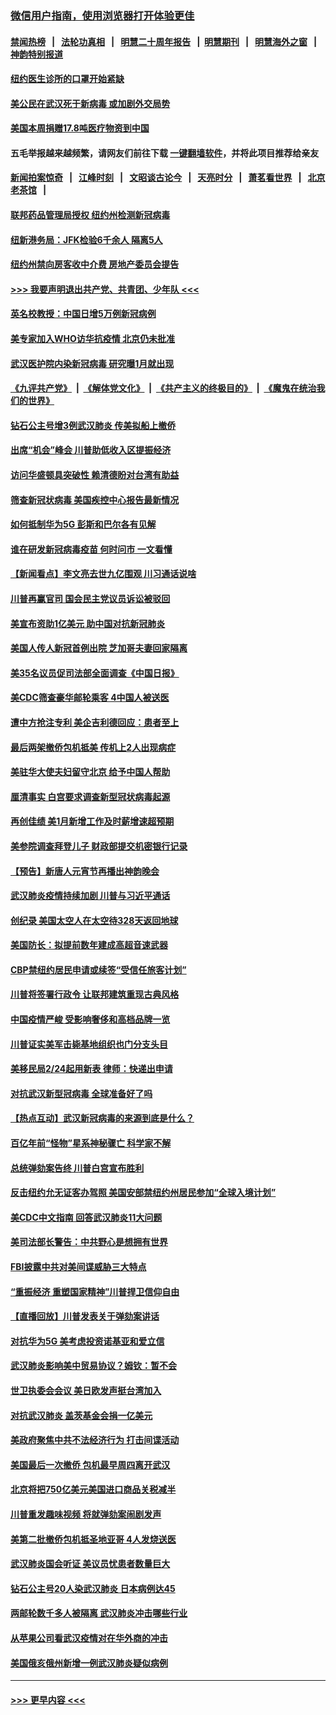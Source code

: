 ### [微信用户指南，使用浏览器打开体验更佳](https://github.com/gfw-breaker/banned-news1/blob/master/indexes/wechat-guide.md?t=0)
#### [禁闻热榜](热点新闻.md?t=0)  &nbsp;&nbsp;|&nbsp;&nbsp; [法轮功真相](https://github.com/gfw-breaker/truth/blob/master/README.md?t=0) &nbsp;&nbsp;|&nbsp;&nbsp; [明慧二十周年报告](https://github.com/gfw-breaker/mh-reports/blob/master/README.md?t=0) &nbsp;&nbsp;|&nbsp;&nbsp;[明慧期刊](https://github.com/gfw-breaker/mh-qikan) &nbsp;&nbsp;|&nbsp;&nbsp; [明慧海外之窗](https://github.com/gfw-breaker/mh-news/blob/master/README.md?t=0) &nbsp;&nbsp;|&nbsp;&nbsp; [神韵特别报道](https://github.com/gfw-breaker/mh-news/blob/master/shenyun.md?t=0)
#### [纽约医生诊所的口罩开始紧缺](../pages/nsc412/n11853364.md?t=02090602) 
#### [美公民在武汉死于新病毒 或加剧外交局势](../pages/nsc412/n11854331.md?t=02090602) 
#### [美国本周捐赠17.8吨医疗物资到中国](../pages/nsc412/n11854269.md?t=02090602) 
#### 五毛举报越来越频繁，请网友们前往下载 [一键翻墙软件](https://github.com/gfw-breaker/ssr-accounts)，并将此项目推荐给亲友
#### [新闻拍案惊奇](https://github.com/gfw-breaker/banned-news1/blob/master/pages/link4.md) &nbsp;&nbsp;|&nbsp;&nbsp; [江峰时刻](https://github.com/gfw-breaker/banned-news1/blob/master/pages/link4.md) &nbsp;&nbsp;|&nbsp;&nbsp; [文昭谈古论今](https://github.com/gfw-breaker/banned-news1/blob/master/pages/link4.md) &nbsp;&nbsp;|&nbsp;&nbsp; [天亮时分](https://github.com/gfw-breaker/banned-news1/blob/master/pages/link4.md) &nbsp;&nbsp;|&nbsp;&nbsp; [萧茗看世界](https://github.com/gfw-breaker/banned-news1/blob/master/pages/link4.md) &nbsp;&nbsp;|&nbsp;&nbsp; [北京老茶馆](https://github.com/gfw-breaker/banned-news1/blob/master/pages/link4.md) &nbsp;&nbsp;|&nbsp;&nbsp; 
#### [联邦药品管理局授权  纽约州检测新冠病毒](../pages/nsc412/n11853371.md?t=02090602) 
#### [纽新港务局：JFK检验6千余人  隔离5人](../pages/nsc412/n11853366.md?t=02090602) 
#### [纽约州禁向房客收中介费  房地产委员会提告](../pages/nsc412/n11853360.md?t=02090602) 
#### [>>> 我要声明退出共产党、共青团、少年队 <<<](https://github.com/begood0513/goodnews/blob/master/quit/letter.md) 
#### [英名校教授：中国日增5万例新冠病例](../pages/nsc412/n11854174.md?t=02090602) 
#### [美专家加入WHO访华抗疫情 北京仍未批准](../pages/nsc412/n11854043.md?t=02090602) 
#### [武汉医护院内染新冠病毒 研究曝1月就出现](../pages/nsc412/n11852928.md?t=02090602) 
#### [《九评共产党》](https://github.com/begood0513/9ping.md/blob/master/README.md) &nbsp;|&nbsp; [《解体党文化》](../../../../jtdwh.md/blob/master/README.md)  &nbsp;|&nbsp; [《共产主义的终极目的》](../../../../gczydzjmd.md/blob/master/README.md) &nbsp;|&nbsp; [《魔鬼在统治我们的世界》](../../../../mgztzwmdsj.md/blob/master/README.md) 
#### [钻石公主号增3例武汉肺炎 传美拟船上撤侨](../pages/nsc412/n11853240.md?t=02090602) 
#### [出席“机会”峰会 川普助低收入区提振经济](../pages/nsc412/n11853232.md?t=02090602) 
#### [访问华盛顿具突破性 赖清德盼对台湾有助益](../pages/nsc412/n11853129.md?t=02090602) 
#### [筛查新冠状病毒 美国疾控中心报告最新情况](../pages/nsc412/n11853070.md?t=02090602) 
#### [如何抵制华为5G 彭斯和巴尔各有见解](../pages/nsc412/n11852535.md?t=02090602) 
#### [谁在研发新冠病毒疫苗 何时问市 一文看懂](../pages/nsc412/n11852840.md?t=02090602) 
#### [【新闻看点】李文亮去世九亿围观 川习通话说啥](../pages/nsc412/n11852360.md?t=02090602) 
#### [川普再赢官司 国会民主党议员诉讼被驳回](../pages/nsc412/n11852287.md?t=02090602) 
#### [美宣布资助1亿美元 助中国对抗新冠肺炎](../pages/nsc412/n11852531.md?t=02090602) 
#### [美国人传人新冠首例出院 芝加哥夫妻回家隔离](../pages/nsc412/n11852452.md?t=02090602) 
#### [美35名议员促司法部全面调查《中国日报》](../pages/nsc412/n11852435.md?t=02090602) 
#### [美CDC筛查豪华邮轮乘客 4中国人被送医](../pages/nsc412/n11852085.md?t=02090602) 
#### [遭中方抢注专利 美企吉利德回应：患者至上](../pages/nsc412/n11852037.md?t=02090602) 
#### [最后两架撤侨包机抵美 传机上2人出现病症](../pages/nsc412/n11852173.md?t=02090602) 
#### [美驻华大使夫妇留守北京 给予中国人帮助](../pages/nsc412/n11852165.md?t=02090602) 
#### [厘清事实 白宫要求调查新型冠状病毒起源](../pages/nsc412/n11852106.md?t=02090602) 
#### [再创佳绩 美1月新增工作及时薪增速超预期](../pages/nsc412/n11852174.md?t=02090602) 
#### [美参院调查拜登儿子 财政部提交机密银行记录](../pages/nsc412/n11851808.md?t=02090602) 
#### [【预告】新唐人元宵节再播出神韵晚会](../pages/nsc412/n11843192.md?t=02090602) 
#### [武汉肺炎疫情持续加剧 川普与习近平通话](../pages/nsc412/n11851613.md?t=02090602) 
#### [创纪录 美国太空人在太空待328天返回地球](../pages/nsc412/n11851266.md?t=02090602) 
#### [美国防长：拟提前数年建成高超音速武器](../pages/nsc412/n11850959.md?t=02090602) 
#### [CBP禁纽约居民申请或续签“受信任旅客计划”](../pages/nsc412/n11850857.md?t=02090602) 
#### [川普将签署行政令 让联邦建筑重现古典风格](../pages/nsc412/n11850654.md?t=02090602) 
#### [中国疫情严峻 受影响奢侈和高档品牌一览](../pages/nsc412/n11850319.md?t=02090602) 
#### [川普证实美军击毙基地组织也门分支头目](../pages/nsc412/n11850383.md?t=02090602) 
#### [美移民局2/24起用新表 律师：快递出申请](../pages/nsc412/n11848220.md?t=02090602) 
#### [对抗武汉新型冠病毒 全球准备好了吗](../pages/nsc412/n11850142.md?t=02090602) 
#### [【热点互动】武汉新冠病毒的来源到底是什么？](../pages/nsc412/n11849749.md?t=02090602) 
#### [百亿年前“怪物”星系神秘骤亡 科学家不解](../pages/nsc412/n11849863.md?t=02090602) 
#### [总统弹劾案告终 川普白宫宣布胜利](../pages/nsc412/n11849985.md?t=02090602) 
#### [反击纽约允无证客办驾照  美国安部禁纽约州居民参加“全球入境计划”](../pages/nsc412/n11849828.md?t=02090602) 
#### [美CDC中文指南 回答武汉肺炎11大问题](../pages/nsc412/n11849703.md?t=02090602) 
#### [美司法部长警告：中共野心是想拥有世界](../pages/nsc412/n11849769.md?t=02090602) 
#### [FBI披露中共对美间谍威胁三大特点](../pages/nsc412/n11849700.md?t=02090602) 
#### [“重振经济 重塑国家精神”川普捍卫信仰自由](../pages/nsc412/n11849641.md?t=02090602) 
#### [【直播回放】川普发表关于弹劾案讲话](../pages/nsc412/n11849472.md?t=02090602) 
#### [对抗华为5G 美考虑投资诺基亚和爱立信](../pages/nsc412/n11849510.md?t=02090602) 
#### [武汉肺炎影响美中贸易协议？姆钦：暂不会](../pages/nsc412/n11849497.md?t=02090602) 
#### [世卫执委会会议 美日欧发声挺台湾加入](../pages/nsc412/n11849433.md?t=02090602) 
#### [对抗武汉肺炎 盖茨基金会捐一亿美元](../pages/nsc412/n11848953.md?t=02090602) 
#### [美政府聚焦中共不法经济行为 打击间谍活动](../pages/nsc412/n11849322.md?t=02090602) 
#### [美国最后一次撤侨 包机最早周四离开武汉](../pages/nsc412/n11849395.md?t=02090602) 
#### [北京将把750亿美元美国进口商品关税减半](../pages/nsc412/n11848896.md?t=02090602) 
#### [川普重发趣味视频 将就弹劾案闹剧发声](../pages/nsc412/n11848715.md?t=02090602) 
#### [美第二批撤侨包机抵圣地亚哥 4人发烧送医](../pages/nsc412/n11847923.md?t=02090602) 
#### [武汉肺炎国会听证 美议员忧患者数量巨大](../pages/nsc412/n11844851.md?t=02090602) 
#### [钻石公主号20人染武汉肺炎 日本病例达45](../pages/nsc412/n11847823.md?t=02090602) 
#### [两邮轮数千多人被隔离 武汉肺炎冲击哪些行业](../pages/nsc412/n11847456.md?t=02090602) 
#### [从苹果公司看武汉疫情对在华外商的冲击](../pages/nsc412/n11847586.md?t=02090602) 
#### [美国俄亥俄州新增一例武汉肺炎疑似病例](../pages/nsc412/n11847714.md?t=02090602) 

----
#### [ >>> 更早内容 <<< ](../indexes/nsc412-earlier.md)
